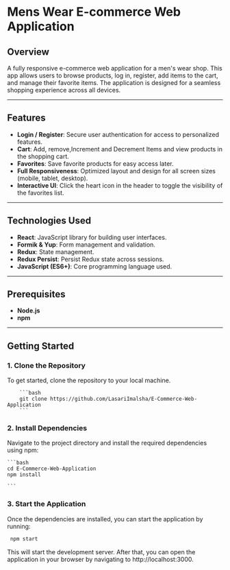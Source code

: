 # **Mens Wear E-commerce Web Application**

## **Overview**
A fully responsive e-commerce web application for a men's wear shop. This app allows users to browse products, log in, register, add items to the cart, and manage their favorite items. The application is designed for a seamless shopping experience across all devices.

---

## **Features**
- **Login / Register**: Secure user authentication for access to personalized features.
- **Cart**: Add, remove,Increment and Decrement Items and view products in the shopping cart.
- **Favorites**: Save favorite products for easy access later.
- **Full Responsiveness**: Optimized layout and design for all screen sizes (mobile, tablet, desktop).
- **Interactive UI**: Click the heart icon in the header to toggle the visibility of the favorites list.

---

## **Technologies Used**
- **React**: JavaScript library for building user interfaces.
- **Formik & Yup**: Form management and validation.
- **Redux**: State management.
- **Redux Persist**: Persist Redux state across sessions.
- **JavaScript (ES6+)**: Core programming language used.

---

## **Prerequisites**
- **Node.js** 
- **npm** 

---

## **Getting Started**

### **1. Clone the Repository**
To get started, clone the repository to your local machine.

        ```bash
        git clone https://github.com/LasariImalsha/E-Commerce-Web-Application
        ```

### **2. Install Dependencies**
Navigate to the project directory and install the required dependencies using npm:


    ```bash
    cd E-Commerce-Web-Application
    npm install

    ```

### **3. Start the Application**
Once the dependencies are installed, you can start the application by running:

  ```bash
   npm start
  
```

This will start the development server. After that, you can open the application in your browser by navigating to http://localhost:3000.
